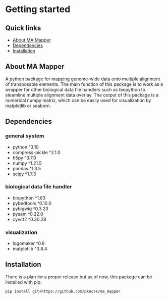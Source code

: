 # Getting started
## Quick links
- [About MA Mapper](#about-ma-mapper)
- [Dependencies](#dependencies)
- [Installation](#installation)
## About MA Mapper

A python package for mapping genome-wide data onto multiple alignment of transposable elements. The main function of this package is to work as a wrapper for other biological data file handlers such as biopython to steamline multiple alignment data overlay. The output of this package is a numerical numpy matrix, which can be easily used for visualization by matplotlib or seaborn. 

## Dependencies

### general system
- python ^3.10
- compress-pickle ^2.1.0
- h5py ^3.7.0
- numpy ^1.21.5
- pandas ^1.3.5
- scipy ^1.7.3

### biological data file handler
- biopython ^1.83
- pybedtools ^0.10.0
- pybigwig ^0.3.23
- pysam ^0.22.0
- cyvcf2 ^0.30.28

### visualization 
- logomaker ^0.8
- matplotlib ^3.8.4

## Installation

There is a plan for a proper release but as of now, this package can be installed with pip:
```bash
pip install git+https://github.com/pkncsk/ma_mapper
```
